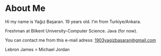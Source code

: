 # About Me

Hi my name is Yağız Başaran. 19 years old. I'm from Turkiye/Ankara.

Freshman at Bilkent University-Computer Science. 
Java (for now).

You can contact me from this e-mail adress: 1903yagizbasaran@gmail.com

Lebron James > Michael Jordan

<!---
YagizBasaran/YagizBasaran is a ✨ special ✨ repository because its `README.md` (this file) appears on your GitHub profile.
You can click the Preview link to take a look at your changes.
--->
